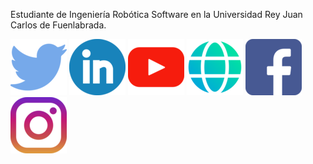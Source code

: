 Estudiante de Ingeniería Robótica Software en la Universidad Rey Juan Carlos de Fuenlabrada.

[![Watch the video](https://github.com/Juancams/RandomThings/blob/main/media/rrss/twitter.png)](https://twitter.com/Juancams98)
[![Watch the video](https://github.com/Juancams/RandomThings/blob/main/media/rrss/linkdn.png)](https://www.linkedin.com/in/juancams/)
[![Watch the video](https://github.com/Juancams/RandomThings/blob/main/media/rrss/youtube.png)](https://www.youtube.com/channel/UCHaEDC482IjA6KO6RxA7qhg/featured)
[![Watch the video](https://github.com/Juancams/RandomThings/blob/main/media/rrss/web.png)](https://juancams.github.io)
[![Watch the video](https://github.com/Juancams/RandomThings/blob/main/media/rrss/facebook.png)](https://www.linkedin.com/in/juancams/)
[![Watch the video](https://github.com/Juancams/RandomThings/blob/main/media/rrss/instagram.png)](https://www.instagram.com/Juancams98/)
